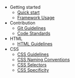 - Getting started
	- [Quick start](/quickstart)
	- [Framework Usage](/usage)
- Contribution
	- [Git Guidelines](/git-guidelines)
	- [Code Standards](/codeing-guidelines)
- HTML
	- [HTML Guidelines](/html-guidelines)
- CSS
	- [CSS Guidelines](/css-guidelines)
	- [CSS Naming Conventions](/css-naming-conventions)
	- [CSS Selectors](/css-selectors)
	- [CSS Specificity](/css-specificity)
